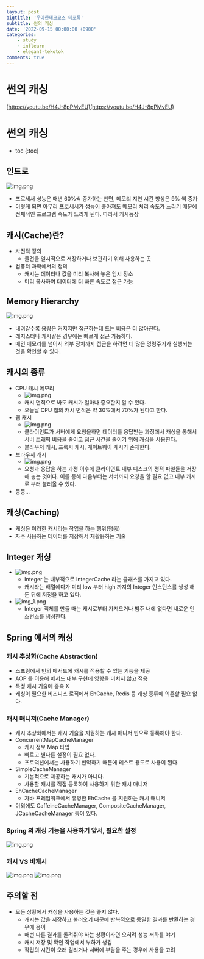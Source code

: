 ```yaml
---
layout: post
bigtitle: '우아한테크코스 테코톡'
subtitle: 썬의 캐싱
date: '2022-09-15 00:00:00 +0900'
categories:
    - study
    - inflearn
    - elegant-tekotok
comments: true
---
```


# 썬의 캐싱
[https://youtu.be/H4J-8pPMvEU](https://youtu.be/H4J-8pPMvEU)

# 썬의 캐싱
* toc
{:toc}

## 인트로
![img.png](/assets/img/elegant-tekotok/caching.png)
+ 프로세서 성능은 매년 60%씩 증가하는 반면, 메모리 지연 시간 향상은 9% 씩 증가 
+ 이렇게 되면 아무리 프로세서가 성능이 좋아져도 메모리 처리 속도가 느리기 때문에 전체적인 프로그램 속도가 느리게 된다. 따라서 캐시등장

## 캐시(Cache)란?
+ 사전적 정의
  + 물건을 일시적으로 저장하거나 보관하기 위해 사용하는 곳
+ 컴퓨터 과학에서의 정의
  + 캐시는 데이터나 값을 미리 복사해 놓은 임시 장소
  + 미리 복사하여 데이터에 더 빠른 속도로 접근 가능

## Memory Hierarchy
![img.png](/assets/img/elegant-tekotok/caching2.png)
+ 내려갈수록 용량은 커지지만 접근하는데 드는 비용은 더 많아진다.
+ 레지스터나 캐시같은 경우에는 빠르게 접근 가능하다.
+ 메인 메모리를 넘어서 외부 장치까지 접근을 하려면 더 많은 명령주기가 실행되는 것을 확인할 수 있다.

## 캐시의 종류
+ CPU 캐시 메모리
  + ![img.png](/assets/img/elegant-tekotok/caching3.png)
  + 캐시 면적으로 봐도 캐시가 얼마나 중요한지 알 수 있다.
  + 오늘날 CPU 칩의 캐시 면적은 약 30%에서 70%가 된다고 한다.
+ 웹 캐시
  + ![img.png](/assets/img/elegant-tekotok/caching4.png)
  + 클라이언트가 서버에게 요청을하면 데이터를 응답받는 과정에서 캐싱을 통해서 서버 트래픽 비용을 줄이고 접근 시간을 줄이기 위해 캐싱을 사용한다.
  + 블라우저 캐시, 프록시 캐시, 게이트웨이 캐시가 존재한다.
+ 브라우저 캐시
  + ![img.png](/assets/img/elegant-tekotok/caching5.png)
  + 요청과 응답을 하는 과정 이후에 클라이언트 내부 디스크의 정적 파일들을 저장해 놓는 것이다. 이를 통해 다음부터는 서버까지 요청을 할 필요 없고 내부 캐시로 부터 불러올 수 있다.
+ 등등...

## 캐싱(Caching)
+ 캐싱은 이러한 캐시라는 작업을 하는 행위(행동)
+ 자주 사용하는 데이터를 저장해서 재활용하는 기술 

## Integer 캐싱
+ ![img.png](/assets/img/elegant-tekotok/caching6.png)
  + Integer 는 내부적으로 IntegerCache 라는 클래스를 가지고 있다.
  + 캐시라는 배열에다가 미리 low 부터 high 까지의 Integer 인스턴스를 생성 해둔 뒤에 저정을 하고 있다.
+ ![img_1.png](/assets/img/elegant-tekotok/caching7.png)
  + Integer 객체를 만들 때는 캐시로부터 가져오거나 범주 내에 없다면 새로운 인스턴스를 생성한다.

## Spring 에서의 캐싱

### 캐시 추상화(Cache Abstraction)
+ 스프링에서 빈의 메서드에 캐시를 적용할 수 있는 기능을 제공
+ AOP 를 이용해 메서드 내부 구현에 영향을 미치지 않고 적용
+ 특정 캐시 기술에 종속 X
+ 캐싱이 필요한 비즈니스 로직에서 EhCache, Redis 등 캐싱 종류에 의존할 필요 없다. 

### 캐시 매니저(Cache Manager)
+ 캐시 추상화에서는 캐시 기술을 지원하는 캐시 매니저 빈으로 등록해야 한다.
+ ConcurrentMapCacheManager
  + 캐시 정보 Map 타입
  + 빠르고 별다른 설정이 필요 없다.
  + 프로덕션에서는 사용하기 빈약하기 때문에 테스트 용도로 사용이 된다.
+ SimpleCacheManager
  + 기본적으로 제공하는 캐시가 아니다.
  + 사용할 캐시를 직접 등록하여 사용하기 위한 캐시 매니저
+ EhCacheCacheManager
  + 자바 프레임워크에서 유명한 EhCache 를 지원하는 캐시 매니저
+ 이외에도 CaffeineCacheManager, CompositeCacheManager, JCacheCacheManager 등이 있다.

### Spring 의 캐싱 기능을 사용하기 앞서, 필요한 설정 
![img.png](/assets/img/elegant-tekotok/caching8.png)

### 캐시 VS 비캐시 
![img.png](/assets/img/elegant-tekotok/caching9.png)
![img.png](/assets/img/elegant-tekotok/caching10.png)

## 주의할 점
+ 모든 상황에서 캐싱을 사용하는 것은 좋지 않다.
  + 캐시는 값을 저장하고 불러오기 때문에 반복적으로 동일한 결과를 반환하는 경우에 용이
  + 매번 다른 결과를 돌려줘야 하는 상황이라면 오히려 성능 저하를 야기
  + 캐시 저장 및 확인 작업에서 부하가 생김
  + 작업의 시간이 오래 걸리거나 서버에 부담을 주는 경우에 사용을 고려 
  

